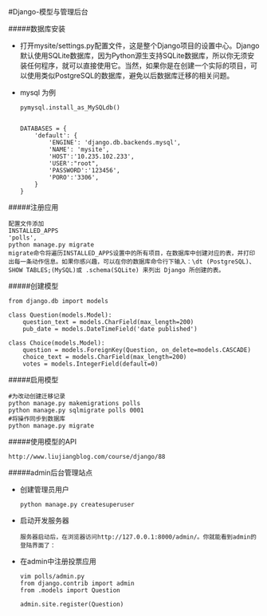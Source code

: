 #Django-模型与管理后台

#####数据库安装

-	打开mysite/settings.py配置文件，这是整个Django项目的设置中心。Django默认使用SQLite数据库，因为Python源生支持SQLite数据库，所以你无须安装任何程序，就可以直接使用它。当然，如果你是在创建一个实际的项目，可以使用类似PostgreSQL的数据库，避免以后数据库迁移的相关问题。

-	mysql 为例

		pymysql.install_as_MySQLdb()
		
		
		DATABASES = {
		    'default': {
		        'ENGINE': 'django.db.backends.mysql',
		        'NAME': 'mysite',
		        'HOST':'10.235.102.233',
		        'USER':"root",
		        'PASSWORD':'123456',
		        'PORO':'3306',
		    }
		}

#####注册应用

	配置文件添加
	INSTALLED_APPS
	'polls',
	python manage.py migrate
	migrate命令将遍历INSTALLED_APPS设置中的所有项目，在数据库中创建对应的表，并打印出每一条动作信息。如果你感兴趣，可以在你的数据库命令行下输入：\dt (PostgreSQL)、 SHOW TABLES;(MySQL)或 .schema(SQLite) 来列出 Django 所创建的表。

#####创建模型

	from django.db import models
	
	class Question(models.Model):
	    question_text = models.CharField(max_length=200)
	    pub_date = models.DateTimeField('date published')
	
	class Choice(models.Model):
	    question = models.ForeignKey(Question, on_delete=models.CASCADE)
	    choice_text = models.CharField(max_length=200)
	    votes = models.IntegerField(default=0)

#####启用模型

	#为改动创建迁移记录
	python manage.py makemigrations polls
	python manage.py sqlmigrate polls 0001
	#将操作同步到数据库
	python manage.py migrate

#####使用模型的API

	http://www.liujiangblog.com/course/django/88

#####admin后台管理站点

-	创建管理员用户

		python manage.py createsuperuser

-	启动开发服务器

		服务器启动后，在浏览器访问http://127.0.0.1:8000/admin/。你就能看到admin的登陆界面了：
-	在admin中注册投票应用


		vim polls/admin.py
		from django.contrib import admin
		from .models import Question
		
		admin.site.register(Question)